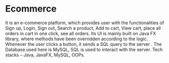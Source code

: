 # Ecommerce
It is an e-commerce platform, which provides user with the functionalities of Sign up, Login, Sign out, Search a product, Add to cart, View cart, place all orders in cart in one click, see all orders.
Its UI is mainly built on Java FX library, where methods have been overridden according to the logic.
Whenever the user clicks a button, it sends a SQL query to the server .
The Database used here is MySQL, SQL is used to interact with the server.
Tech stacks – Java, JavaFX, MySQL, OOPs.
